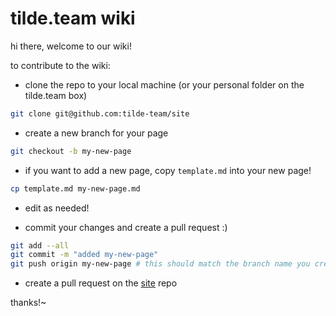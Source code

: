 # tilde.team wiki

hi there, welcome to our wiki!

to contribute to the wiki:

* clone the repo to your local machine (or your personal folder on the tilde.team box)
```sh
git clone git@github.com:tilde-team/site
```

* create a new branch for your page
```sh
git checkout -b my-new-page
```

* if you want to add a new page, copy `template.md` into your new page!
```sh
cp template.md my-new-page.md
```

* edit as needed!

* commit your changes and create a pull request :)
```sh
git add --all
git commit -m "added my-new-page"
git push origin my-new-page # this should match the branch name you created earlier
```

* create a pull request on the [site](https://github.com/tilde-team/site) repo

thanks!~
